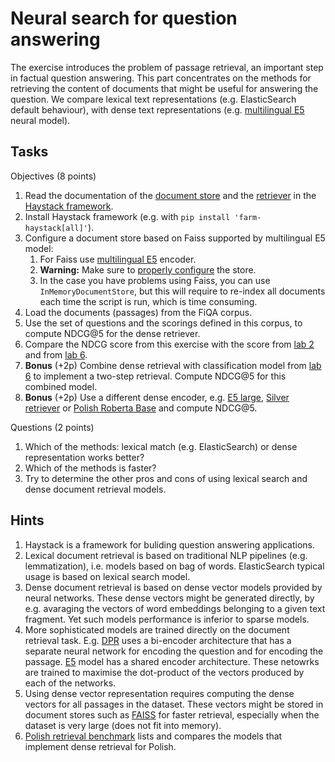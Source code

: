 # Neural search for question answering

The exercise introduces the problem of passage retrieval, an important step in factual question answering. 
This part concentrates on the methods for retrieving
the content of documents that might be useful for answering the question. We compare lexical text
representations (e.g. ElasticSearch default behaviour), with dense text representations (e.g. [multilingual E5](https://huggingface.co/intfloat/multilingual-e5-base) neural model).

## Tasks

Objectives (8 points)

1. Read the documentation of the [document store](https://docs.haystack.deepset.ai/docs/document_store) and
   the [retriever](https://docs.haystack.deepset.ai/docs/retriever) in the 
   [Haystack framework](https://haystack.deepset.ai/).
2. Install Haystack framework (e.g. with `pip install 'farm-haystack[all]'`).
3. Configure a document store based on Faiss supported by multilingual E5 model:
   1. For Faiss use [multilingual E5](https://huggingface.co/intfloat/multilingual-e5-base) encoder.
   3. **Warning:** Make sure to [properly configure](https://github.com/deepset-ai/haystack/issues/5242) the store.
   4. In the case you have problems using Faiss, you can use `InMemoryDocumentStore`, but this will require to re-index
      all documents each time the script is run, which is time consuming.
4. Load the documents (passages) from the FiQA corpus.
5. Use the set of questions and the scorings defined in this corpus, to compute NDCG@5 for the dense retriever.
6. Compare the NDCG score from this exercise with the score from [lab 2](2-fts.md) and from [lab 6](6-classification.md).
7. **Bonus** (+2p) Combine dense retrieval with classification model from [lab 6](6-classification.md) to implement a two-step
   retrieval. Compute NDCG@5 for this combined model.
8. **Bonus** (+2p) Use a different dense encoder, e.g. [E5 large](https://huggingface.co/intfloat/multilingual-e5-large), [Silver retriever](https://huggingface.co/ipipan/silver-retriever-base-v1) or [Polish Roberta Base](https://huggingface.co/sdadas/mmlw-retrieval-roberta-base) and compute NDCG@5.

Questions (2 points)

1. Which of the methods: lexical match (e.g. ElasticSearch) or dense representation works better? 
2. Which of the methods is faster?
3. Try to determine the other pros and cons of using lexical search and dense document retrieval models.
   

## Hints

1. Haystack is a framework for buliding question answering applications.
2. Lexical document retrieval is based on traditional NLP pipelines (e.g. lemmatization),
   i.e. models based on bag of words. ElasticSearch typical usage is based on lexical search model.
3. Dense document retrieval is based on dense vector models provided by neural networks. These dense vectors might be 
   generated directly, by e.g. avaraging the vectors of word embeddings belonging to a given text fragment. Yet such
   models performance is inferior to sparse models.
4. More sophisticated models are trained directly on the document retrieval task. E.g. [DPR](https://arxiv.org/abs/2004.04906)
   uses a bi-encoder architecture that has a separate neural network for encoding the question and for encoding the passage.
   [E5](https://arxiv.org/abs/2212.03533) model has a shared encoder architecture.
   These netowrks are trained to maximise the dot-product of the vectors produced by each of the networks.
5. Using dense vector representation requires computing the dense vectors for all passages in the dataset. 
   These vectors might be stored in document stores such as [FAISS](https://github.com/facebookresearch/faiss) for faster retrieval, 
   especially when the dataset is very large (does not fit into memory).
6. [Polish retrieval benchmark](https://huggingface.co/spaces/sdadas/pirb) lists and compares the models that implement dense retrieval for Polish.
